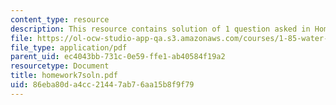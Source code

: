 ```yaml
---
content_type: resource
description: This resource contains solution of 1 question asked in Homework 7.
file: https://ol-ocw-studio-app-qa.s3.amazonaws.com/courses/1-85-water-and-wastewater-treatment-engineering-spring-2006/86eba80da4cc21447ab76aa15b8f9f79_homework7soln.pdf
file_type: application/pdf
parent_uid: ec4043bb-731c-0e59-ffe1-ab40584f19a2
resourcetype: Document
title: homework7soln.pdf
uid: 86eba80d-a4cc-2144-7ab7-6aa15b8f9f79
---
```

